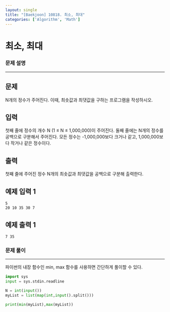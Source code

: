 ```yaml
---
layout: single
title: "[Baekjoon] 10818. 최소, 최대"
categories: ['Algorithm', 'Math']
---
```


# 최소, 최대

### 문제 설명

---

## 문제

N개의 정수가 주어진다. 이때, 최솟값과 최댓값을 구하는 프로그램을 작성하시오.

## 입력

첫째 줄에 정수의 개수 N (1 ≤ N ≤ 1,000,000)이 주어진다. 둘째 줄에는 N개의 정수를 공백으로 구분해서 주어진다. 모든 정수는 -1,000,000보다 크거나 같고, 1,000,000보다 작거나 같은 정수이다.

## 출력

첫째 줄에 주어진 정수 N개의 최솟값과 최댓값을 공백으로 구분해 출력한다.

## 예제 입력 1

```
5
20 10 35 30 7
```

## 예제 출력 1

```
7 35
```



### 문제 풀이

---

 파이썬의 내장 함수인 min, max 함수를 사용하면 간단하게 풀이할 수 있다. 

```python
import sys
input = sys.stdin.readline

N = int(input())
myList = list(map(int,input().split()))

print(min(myList),max(myList))
```

<br>

